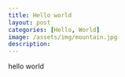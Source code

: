 ```yaml
---
title: Hello world
layout: post
categories: [Hello, World]
image: /assets/img/mountain.jpg
description: 
---
```


hello world
